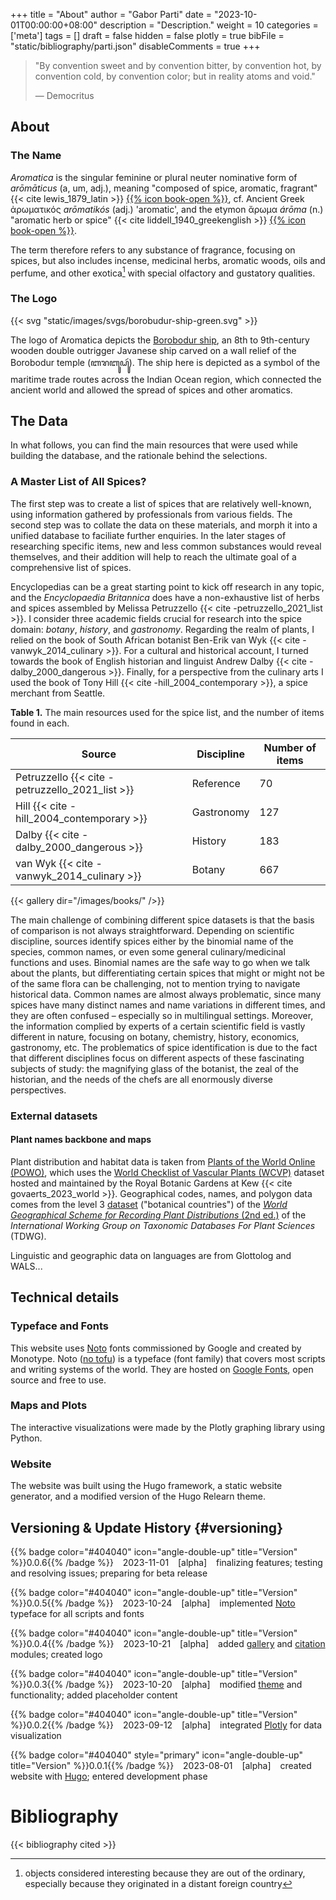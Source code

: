 +++
title = "About"
author = "Gabor Parti"
date = "2023-10-01T00:00:00+08:00"
description = "Description."
weight = 10
categories = ['meta']
tags = []
draft = false
hidden = false
plotly = true
bibFile = "static/bibliography/parti.json"
disableComments = true
+++

>"By convention sweet and by convention bitter, by convention hot, by convention cold, by convention color; but in reality atoms and void."
>
>― Democritus 

## About

### The Name

*Aromatica* is the singular feminine or plural neuter nominative form of *arōmāticus* (a, um, adj.), meaning "composed of spice, aromatic, fragrant" {{< cite lewis_1879_latin >}} [{{% icon book-open %}}](https://www.perseus.tufts.edu/hopper/text?doc=Perseus:text:1999.04.0059:entry=aromaticus), cf. Ancient Greek ἀρωματικός *arōmatikós* (adj.) 'aromatic', and the etymon ἄρωμα *árōma* (n.) "aromatic herb or spice" {{< cite liddell_1940_greekenglish >}} [{{% icon book-open %}}](https://www.perseus.tufts.edu/hopper/text?doc=Perseus%3Atext%3A1999.04.0057%3Aentry%3Da%29%2Frwma1).

The term therefore refers to any substance of fragrance, focusing on spices, but also includes incense, medicinal herbs, aromatic woods, oils and perfume, and other exotica[^1] with special olfactory and gustatory qualities.

[^1]: objects considered interesting because they are out of the ordinary, especially because they originated in a distant foreign country

### The Logo

{{< svg "static/images/svgs/borobudur-ship-green.svg" >}}

The logo of Aromatica depicts the [Borobodur ship](https://en.wikipedia.org/wiki/Borobudur_ship), an 8th to 9th-century wooden double outrigger Javanese ship carved on a wall relief of the Borobodur temple (ꦧꦫꦧꦸꦝꦸꦂ). The ship here is depicted as a symbol of the maritime trade routes across the Indian Ocean region, which connected the ancient world and allowed the spread of spices and other aromatics.

## The Data

In what follows, you can find the main resources that were used while building the database, and the rationale behind the selections.

### A Master List of All Spices?

The first step was to create a list of spices that are relatively well-known, using information gathered by professionals from various fields. The second step was to collate the data on these materials, and morph it into a unified database to faciliate further enquiries. In the later stages of researching specific items, new and less common substances would reveal themselves, and their addition will help to reach the ultimate goal of a comprehensive list of spices.

Encyclopedias can be a great starting point to kick off research in any topic, and the *Encyclopaedia Britannica* does have a non-exhaustive list of herbs and spices assembled by Melissa Petruzzello {{< cite -petruzzello_2021_list >}}. I consider three academic fields crucial for research into the spice domain: *botany*, *history*, and *gastronomy*. Regarding the realm of plants, I relied on the book of South African botanist Ben-Erik van Wyk {{< cite -vanwyk_2014_culinary >}}. For a cultural and historical account, I turned towards the book of English historian and linguist Andrew Dalby {{< cite -dalby_2000_dangerous >}}. Finally, for a perspective from the culinary arts I used the book of Tony Hill {{< cite -hill_2004_contemporary >}}, a spice merchant from Seattle.

**Table 1.** The main resources used for the spice list, and the number of items found in each.

|Source | Discipline | Number of items |
| --- | --- | --- |
| Petruzzello {{< cite -petruzzello_2021_list >}} | Reference | 70 |
| Hill {{< cite -hill_2004_contemporary >}} | Gastronomy | 127 |
| Dalby {{< cite -dalby_2000_dangerous >}} | History | 183 |
| van Wyk {{< cite -vanwyk_2014_culinary >}} | Botany | 667 |

{{< gallery dir="/images/books/" />}}

The main challenge of combining different spice datasets is that the basis of comparison is not always straightforward. Depending on scientific discipline, sources identify spices either by the binomial name of the species, common names, or even some general culinary/medicinal functions and uses. Binomial names are the safe way to go when we talk about the plants, but differentiating certain spices that might or might not be of the same flora can be challenging, not to mention trying to navigate historical data. Common names are almost always problematic, since many spices have many distinct names and name variations in different times, and they are often confused &ndash; especially so in multilingual settings. Moreover, the information complied by experts of a certain scientific field is vastly different in nature, focusing on botany, chemistry, history, economics, gastronomy, etc. The problematics of spice identification is due to the fact that different disciplines focus on different aspects of these fascinating subjects of study: the magnifying glass of the botanist, the zeal of the historian, and the needs of the chefs are all enormously diverse perspectives.

### External datasets

#### Plant names backbone and maps

Plant distribution and habitat data is taken from [Plants of the World Online (POWO)](https://powo.science.kew.org/), which uses the [World Checklist of Vascular Plants (WCVP)](https://wcvp.science.kew.org/) dataset hosted and maintained by the Royal Botanic Gardens at Kew {{< cite govaerts_2023_world >}}. Geographical codes, names, and polygon data comes from the level 3 [dataset](https://github.com/tdwg/wgsrpd) ("botanical countries") of the [*World Geographical Scheme for Recording Plant Distributions* (2nd ed.)](https://web.archive.org/web/20160125135239/http:/www.nhm.ac.uk/hosted_sites/tdwg/TDWG_geo2.pdf) of the *International Working Group on Taxonomic Databases For Plant Sciences* (TDWG).



<!-- plant_name_id|ipni_id|taxon_rank|taxon_status|family|genus_hybrid|genus|species_hybrid|species|infraspecific_rank|infraspecies|parenthetical_author|primary_author|publication_author|place_of_publication|volume_and_page|first_published|nomenclatural_remarks|geographic_area|lifeform_description|climate_description|taxon_name|taxon_authors|accepted_plant_name_id|basionym_plant_name_id|replaced_synonym_author|homotypic_synonym|parent_plant_name_id|powo_id|hybrid_formula|reviewed -->

<!-- 156136|196799-2|Species|Accepted|Myrtaceae||Pimenta||dioica|||L.|Merr.||Contr. Gray Herb.|, n.s., 165: 337|(1947)||S. Mexico to C. America, Caribbean|tree|seasonally dry tropical|Pimenta dioica|(L.) Merr.|156136|132459|||156124|196799-2||Y -->



Linguistic and geographic data on languages are from Glottolog and WALS...

## Technical details

### Typeface and Fonts

This website uses [Noto](https://en.wikipedia.org/wiki/Noto_fonts) fonts commissioned by Google and created by Monotype. Noto ([no tofu](https://www.youtube.com/watch?v=16_NYHUZ1kM)) is a typeface (font family) that covers most scripts and writing systems of the world. They are hosted on [Google Fonts](https://fonts.google.com), open source and free to use.

### Maps and Plots

The interactive visualizations were made by the Plotly graphing library using Python.

### Website

The website was built using the Hugo framework, a static website generator, and a modified version of the Hugo Relearn theme.

## Versioning & Update History {#versioning}

<!-- {{% badge style="primary" title="Version" %}}0.1.0{{% /badge %}} &ensp;(2024-06-01) &ensp; [beta] initial development release -->

{{% badge color="#404040" icon="angle-double-up" title="Version" %}}0.0.6{{% /badge %}} &ensp; 2023-11-01 &ensp; [alpha] &ensp; finalizing features; testing and resolving issues; preparing for beta release

{{% badge color="#404040" icon="angle-double-up" title="Version" %}}0.0.5{{% /badge %}} &ensp; 2023-10-24 &ensp; [alpha] &ensp; implemented [Noto](https://www.monotype.com/resources/case-studies/more-than-800-languages-in-a-single-typeface-creating-noto-for-google) typeface for all scripts and fonts 

{{% badge color="#404040" icon="angle-double-up" title="Version" %}}0.0.4{{% /badge %}} &ensp; 2023-10-21 &ensp; [alpha] &ensp; added [gallery](https://github.com/liwenyip/hugo-easy-gallery) and [citation](https://github.com/loup-brun/hugo-cite) modules; created logo

{{% badge color="#404040" icon="angle-double-up" title="Version" %}}0.0.3{{% /badge %}} &ensp; 2023-10-20 &ensp; [alpha] &ensp; modified [theme](https://mcshelby.github.io/hugo-theme-relearn/index.html) and functionality; added placeholder content

{{% badge color="#404040" icon="angle-double-up" title="Version" %}}0.0.2{{% /badge %}} &ensp; 2023-09-12 &ensp; [alpha] &ensp; integrated [Plotly](https://plotly.com/python/) for data visualization 

{{% badge color="#404040" style="primary" icon="angle-double-up" title="Version" %}}0.0.1{{% /badge %}} &ensp; 2023-08-01 &ensp; [alpha] &ensp; created website with [Hugo](https://gohugo.io/); entered development phase



# Bibliography

{{< bibliography cited >}}